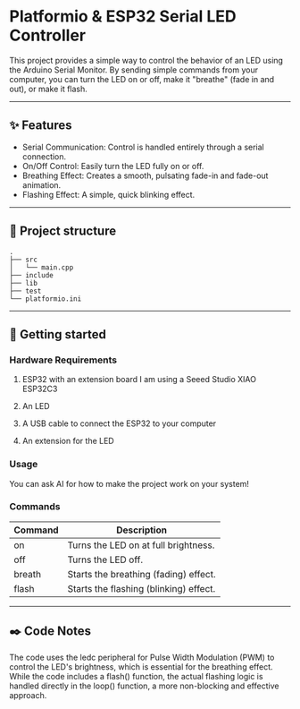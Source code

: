 # Platformio & ESP32 Serial LED Controller

This project provides a simple way to control the behavior of an LED using the Arduino Serial Monitor. By sending simple commands from your computer, you can turn the LED on or off, make it "breathe" (fade in and out), or make it flash.

-----

## ✨ Features

- Serial Communication: Control is handled entirely through a serial connection.
- On/Off Control: Easily turn the LED fully on or off.
- Breathing Effect: Creates a smooth, pulsating fade-in and fade-out animation.
- Flashing Effect: A simple, quick blinking effect.

-----

## 📂 Project structure

```text
.
├── src
│   └── main.cpp
├── include
├── lib
├── test
└── platformio.ini
```

-----

## 🚀 Getting started

### Hardware Requirements

1. ESP32 with an extension board
    I am using a Seeed Studio XIAO ESP32C3

2. An LED

3. A USB cable to connect the ESP32 to your computer

4. An extension for the LED

### Usage

You can ask AI for how to make the project work on your system!

### Commands

| Command | Description |
| ------- | ----------- |
| on | Turns the LED on at full brightness. |
| off | Turns the LED off. |
| breath | Starts the breathing (fading) effect. |
| flash | Starts the flashing (blinking) effect. |

-----

## ✒️ Code Notes

The code uses the ledc peripheral for Pulse Width Modulation (PWM) to control the LED's brightness, which is essential for the breathing effect. While the code includes a flash() function, the actual flashing logic is handled directly in the loop() function, a more non-blocking and effective approach.

